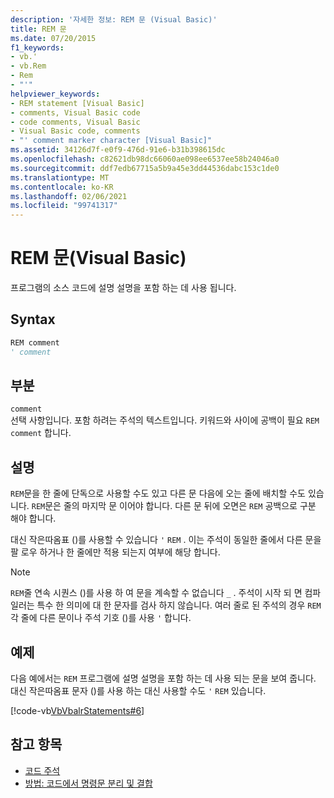 ```yaml
---
description: '자세한 정보: REM 문 (Visual Basic)'
title: REM 문
ms.date: 07/20/2015
f1_keywords:
- vb.'
- vb.Rem
- Rem
- "'"
helpviewer_keywords:
- REM statement [Visual Basic]
- comments, Visual Basic code
- code comments, Visual Basic
- Visual Basic code, comments
- "' comment marker character [Visual Basic]"
ms.assetid: 34126d7f-e0f9-476d-91e6-b31b398615dc
ms.openlocfilehash: c82621db98dc66060ae098ee6537ee58b24046a0
ms.sourcegitcommit: ddf7edb67715a5b9a45e3dd44536dabc153c1de0
ms.translationtype: MT
ms.contentlocale: ko-KR
ms.lasthandoff: 02/06/2021
ms.locfileid: "99741317"
---
```

# <a name="rem-statement-visual-basic"></a>REM 문(Visual Basic)

프로그램의 소스 코드에 설명 설명을 포함 하는 데 사용 됩니다.  
  
## <a name="syntax"></a>Syntax  
  
```vb  
REM comment  
' comment  
```  
  
## <a name="parts"></a>부분  

 `comment`  
 선택 사항입니다. 포함 하려는 주석의 텍스트입니다. 키워드와 사이에 공백이 필요 `REM` `comment` 합니다.  
  
## <a name="remarks"></a>설명  

 `REM`문을 한 줄에 단독으로 사용할 수도 있고 다른 문 다음에 오는 줄에 배치할 수도 있습니다. `REM`문은 줄의 마지막 문 이어야 합니다. 다른 문 뒤에 오면은 `REM` 공백으로 구분 해야 합니다.  
  
 대신 작은따옴표 ()를 사용할 수 있습니다 `'` `REM` . 이는 주석이 동일한 줄에서 다른 문을 팔 로우 하거나 한 줄에만 적용 되는지 여부에 해당 합니다.  
  
> [!NOTE]
> `REM`줄 연속 시퀀스 ()를 사용 하 여 문을 계속할 수 없습니다 `_` . 주석이 시작 되 면 컴파일러는 특수 한 의미에 대 한 문자를 검사 하지 않습니다. 여러 줄로 된 주석의 경우 `REM` 각 줄에 다른 문이나 주석 기호 ()를 사용 `'` 합니다.  
  
## <a name="example"></a>예제  

 다음 예에서는 `REM` 프로그램에 설명 설명을 포함 하는 데 사용 되는 문을 보여 줍니다. 대신 작은따옴표 문자 ()를 사용 하는 대신 사용할 수도 `'` `REM` 있습니다.  
  
 [!code-vb[VbVbalrStatements#6](~/samples/snippets/visualbasic/VS_Snippets_VBCSharp/VbVbalrStatements/VB/Class1.vb#6)]  
  
## <a name="see-also"></a>참고 항목

- [코드 주석](../../programming-guide/program-structure/comments-in-code.md)
- [방법: 코드에서 명령문 분리 및 결합](../../programming-guide/program-structure/how-to-break-and-combine-statements-in-code.md)
